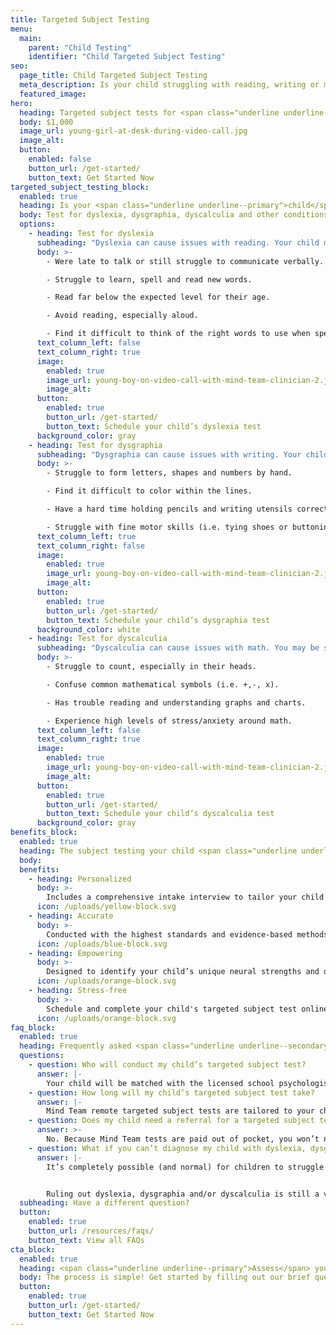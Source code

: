 ```yaml
---
title: Targeted Subject Testing
menu:
  main:
    parent: "Child Testing"
    identifier: "Child Targeted Subject Testing"
seo:
  page_title: Child Targeted Subject Testing
  meta_description: Is your child struggling with reading, writing or math? Mind Team targeted subject testing gives you the answers you need to work with their mind.
  featured_image:
hero:
  heading: Targeted subject tests for <span class="underline underline--accent">children</span>
  body: $1,000
  image_url: young-girl-at-desk-during-video-call.jpg
  image_alt:
  button:
    enabled: false
    button_url: /get-started/
    button_text: Get Started Now
targeted_subject_testing_block:
  enabled: true
  heading: Is your <span class="underline underline--primary">child</span> struggling with reading, writing or math?
  body: Test for dyslexia, dysgraphia, dyscalculia and other conditions that may be getting in the way of their learning and life.
  options:
    - heading: Test for dyslexia
      subheading: "Dyslexia can cause issues with reading. Your child may be struggling with dyslexia if they:"
      body: >-
        - Were late to talk or still struggle to communicate verbally. 

        - Struggle to learn, spell and read new words. 

        - Read far below the expected level for their age. 

        - Avoid reading, especially aloud. 

        - Find it difficult to think of the right words to use when speaking or writing.
      text_column_left: false
      text_column_right: true
      image:
        enabled: true
        image_url: young-boy-on-video-call-with-mind-team-clinician-2.jpg
        image_alt:
      button:
        enabled: true
        button_url: /get-started/
        button_text: Schedule your child’s dyslexia test
      background_color: gray
    - heading: Test for dysgraphia
      subheading: "Dysgraphia can cause issues with writing. Your child may be struggling with dysgraphia if they:"
      body: >-
        - Struggle to form letters, shapes and numbers by hand.

        - Find it difficult to color within the lines. 

        - Have a hard time holding pencils and writing utensils correctly. 

        - Struggle with fine motor skills (i.e. tying shoes or buttoning shirts).
      text_column_left: true
      text_column_right: false
      image:
        enabled: true
        image_url: young-boy-on-video-call-with-mind-team-clinician-2.jpg
        image_alt:
      button:
        enabled: true
        button_url: /get-started/
        button_text: Schedule your child’s dysgraphia test
      background_color: white
    - heading: Test for dyscalculia
      subheading: "Dyscalculia can cause issues with math. You may be struggling with dyscalculia if they:"
      body: >-
        - Struggle to count, especially in their heads.

        - Confuse common mathematical symbols (i.e. +,-, x).

        - Has trouble reading and understanding graphs and charts. 

        - Experience high levels of stress/anxiety around math.
      text_column_left: false
      text_column_right: true
      image:
        enabled: true
        image_url: young-boy-on-video-call-with-mind-team-clinician-2.jpg
        image_alt:
      button:
        enabled: true
        button_url: /get-started/
        button_text: Schedule your child’s dyscalculia test
      background_color: gray
benefits_block:
  enabled: true
  heading: The subject testing your child <span class="underline underline--primary">deserves</span>.
  body:
  benefits:
    - heading: Personalized
      body: >-
        Includes a comprehensive intake interview to tailor your child’s assessment and results to their unique background and concerns.
      icon: /uploads/yellow-block.svg
    - heading: Accurate
      body: >-
        Conducted with the highest standards and evidence-based methods.
      icon: /uploads/blue-block.svg
    - heading: Empowering
      body: >-
        Designed to identify your child’s unique neural strengths and differences and guide you on the best path to help them work <em>with</em> their minds.
      icon: /uploads/orange-block.svg
    - heading: Stress-free
      body: >-
        Schedule and complete your child's targeted subject test online; no referral, wait-time or commute necessary.
      icon: /uploads/orange-block.svg
faq_block:
  enabled: true
  heading: Frequently asked <span class="underline underline--secondary">questions</span>
  questions:
    - question: Who will conduct my child’s targeted subject test?
      answer: |-
        Your child will be matched with the licensed school psychologist who best fits their unique needs, based on your intake interview.
    - question: How long will my child’s targeted subject test take?
      answer: |-
        Mind Team remote targeted subject tests are tailored to your child’s unique history, background and concerns and vary in length. We’ll prepare you with what to expect before their test.
    - question: Does my child need a referral for a targeted subject test?
      answer: >-
        No. Because Mind Team tests are paid out of pocket, you won’t need to obtain or wait for a referral to schedule your child’s test.
    - question: What if you can’t diagnose my child with dyslexia, dysgraphia or dyscalculia?
      answer: |-
        It’s completely possible (and normal) for children to struggle with a specific subject without meeting the full symptomatic requirements for an official condition diagnosis. 


        Ruling out dyslexia, dysgraphia and/or dyscalculia is still a vital step in the process to get the answers and support you and your child need to work <em>with</em> their unique mind. Mind Team treatment services can help, regardless of if your child receives an official condition diagnosis or not.
  subheading: Have a different question?
  button:
    enabled: true
    button_url: /resources/faqs/
    button_text: View all FAQs
cta_block:
  enabled: true
  heading: <span class="underline underline--primary">Assess</span> your child’s reading, writing or math skills.
  body: The process is simple! Get started by filling out our brief questionnaire.
  button:
    enabled: true
    button_url: /get-started/
    button_text: Get Started Now
---
```

